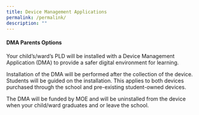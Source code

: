 ```yaml
---
title: Device Management Applications
permalink: /permalink/
description: ""
---
```

#### DMA Parents Options

Your child’s/ward’s PLD will be installed with a Device Management Application (DMA) to provide a safer digital environment for learning.

Installation of the DMA will be performed after the collection of the device. Students will be guided on the installation. This applies to both devices purchased through the school and pre-existing student-owned devices.

The DMA will be funded by MOE and will be uninstalled from the device when your child/ward graduates and or leave the school.


